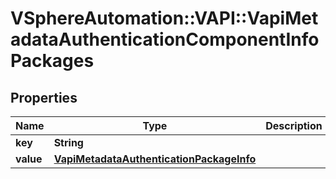 # VSphereAutomation::VAPI::VapiMetadataAuthenticationComponentInfoPackages

## Properties
Name | Type | Description | Notes
------------ | ------------- | ------------- | -------------
**key** | **String** |  | [optional] 
**value** | [**VapiMetadataAuthenticationPackageInfo**](VapiMetadataAuthenticationPackageInfo.md) |  | [optional] 


